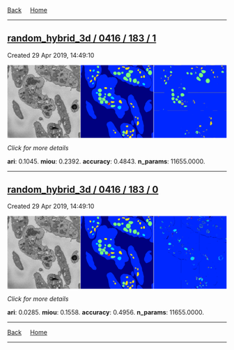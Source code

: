 
[Back](..)&nbsp;&nbsp;&nbsp;&nbsp;&nbsp;[Home](https://leapmanlab.github.io/snapshots)

---

<div class="summary"><a href="1"><h2>random_hybrid_3d / 0416 / 183 / 1</h2></a><p>Created 29 Apr 2019, 14:49:10
</p><a href="1"><img src="1/media/summary.png" align="center"></a><p>
<i>Click for more details</i>
</p></div>

**ari**: 0.1045. **miou**: 0.2392. **accuracy**: 0.4843. **n_params**: 11655.0000. 

---

<div class="summary"><a href="0"><h2>random_hybrid_3d / 0416 / 183 / 0</h2></a><p>Created 29 Apr 2019, 14:49:10
</p><a href="0"><img src="0/media/summary.png" align="center"></a><p>
<i>Click for more details</i>
</p></div>

**ari**: 0.0285. **miou**: 0.1558. **accuracy**: 0.4956. **n_params**: 11655.0000. 

---

[Back](..)&nbsp;&nbsp;&nbsp;&nbsp;&nbsp;[Home](https://leapmanlab.github.io/snapshots)

---